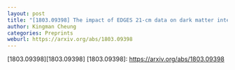 ```yaml
---
layout: post
title: "[1803.09398] The impact of EDGES 21-cm data on dark matter interactions"
author: Kingman Cheung
categories: Preprints
weburl: https://arxiv.org/abs/1803.09398
---
```


[1803.09398][1803.09398]
[1803.09398]: https://arxiv.org/abs/1803.09398
